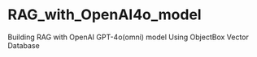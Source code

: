 # RAG_with_OpenAI4o_model
Building RAG with OpenAI GPT-4o(omni) model Using ObjectBox Vector Database
